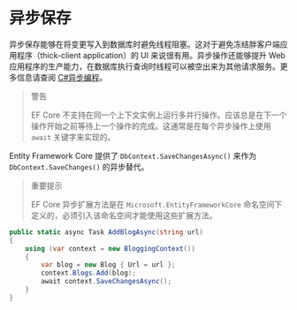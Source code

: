 # 异步保存

异步保存能够在将变更写入到数据库时避免线程阻塞。这对于避免冻结胖客户端应用程序（thick-client application）的 UI 来说很有用。异步操作还能够提升 Web 应用程序的生产能力，在数据库执行查询时线程可以被空出来为其他请求服务。更多信息请查阅 [C#异步编程](https://docs.microsoft.com/zh-cn/dotnet/csharp/async)。

> 警告
>
> EF Core 不支持在同一个上下文实例上运行多并行操作。应该总是在下一个操作开始之前等待上一个操作的完成。这通常是在每个异步操作上使用 `await` 关键字来实现的。

Entity Framework Core 提供了 `DbContext.SaveChangesAsync()` 来作为 `DbContext.SaveChanges()` 的异步替代。

> 重要提示
>
> EF Core 异步扩展方法是在 `Microsoft.EntityFrameworkCore` 命名空间下定义的，必须引入该命名空间才能使用这些扩展方法。

```C#
public static async Task AddBlogAsync(string url)
{
    using (var context = new BloggingContext())
    {
        var blog = new Blog { Url = url };
        context.Blogs.Add(blog);
        await context.SaveChangesAsync();
    }
}
```